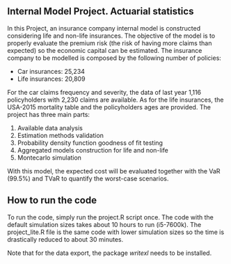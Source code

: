 ## Internal Model Project. Actuarial statistics

In this Project, an insurance company internal model is constructed considering life and non-life insurances. The objective of the model is to properly evaluate the premium risk (the risk of having more claims than expected) so the economic capital can be estimated.
The insurance company to be modelled is composed by the following number of policies:
-	Car insurances: 25,234
-	Life insurances: 20,809

For the car claims frequency and severity, the data of last year 1,116 policyholders with 2,230 claims are available. As for the life insurances, the USA-2015 mortality table and the policyholders ages are provided.
The project has three main parts:
1.	Available data analysis
2.	Estimation methods validation
3.	Probability density function goodness of fit testing
4.	Aggregated models construction for life and non-life
5.	Montecarlo simulation

With this model, the expected cost will be evaluated together with the VaR (99.5%) and TVaR to quantify the worst-case scenarios.

## How to run the code

To run the code, simply run the project.R script once. The code with the default simulation sizes takes about 10 hours to run (i5-7600k). The project_lite.R file is the same code with lower simulation sizes so the time is drastically reduced to about 30 minutes.

Note that for the data export, the package _writexl_ needs to be installed.
